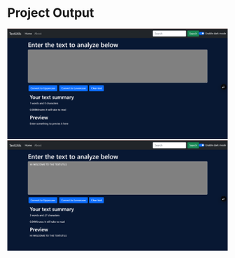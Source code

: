 # Project Output
![Project Output](Screenshot%202025-03-26%20172527.png)
![Project Output 2](Screenshot%202025-03-26%20172605.png)
